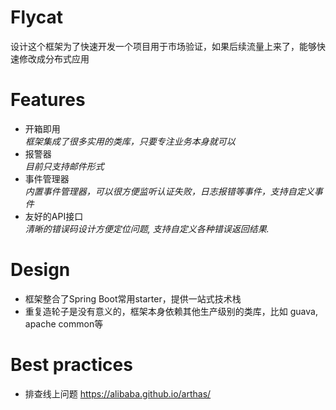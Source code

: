 # Flycat
设计这个框架为了快速开发一个项目用于市场验证，如果后续流量上来了，能够快速修改成分布式应用

# Features
- 开箱即用 <br>
*框架集成了很多实用的类库，只要专注业务本身就可以*
- 报警器 <br>
*目前只支持邮件形式*
- 事件管理器 <br>
*内置事件管理器，可以很方便监听认证失败，日志报错等事件，支持自定义事件*
- 友好的API接口 <br>
*清晰的错误码设计方便定位问题, 支持自定义各种错误返回结果.*

# Design
- 框架整合了Spring Boot常用starter，提供一站式技术栈
- 重复造轮子是没有意义的，框架本身依赖其他生产级别的类库，比如
guava, apache common等

# Best practices
- 排查线上问题 https://alibaba.github.io/arthas/


